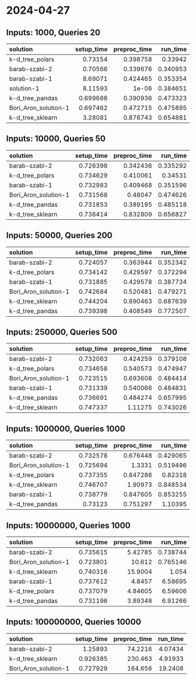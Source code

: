 # 2024-04-27

## Inputs: 1000, Queries 20

| solution             |   setup_time |   preproc_time |   run_time |
|:---------------------|-------------:|---------------:|-----------:|
| k-d_tree_polars      |     0.73154  |       0.398758 |   0.33942  |
| barab-szabi-2        |     0.70566  |       0.339676 |   0.340953 |
| barab-szabi-1        |     8.69071  |       0.424465 |   0.353354 |
| solution-1           |     8.11593  |       1e-06    |   0.384651 |
| k-d_tree_pandas      |     0.699688 |       0.390936 |   0.473323 |
| Bori_Aron_solution-1 |     0.697462 |       0.472715 |   0.475895 |
| k-d_tree_sklearn     |     3.28081  |       0.878743 |   0.654881 |

## Inputs: 10000, Queries 50

| solution             |   setup_time |   preproc_time |   run_time |
|:---------------------|-------------:|---------------:|-----------:|
| barab-szabi-2        |     0.726398 |       0.342436 |   0.335292 |
| k-d_tree_polars      |     0.734629 |       0.410061 |   0.34531  |
| barab-szabi-1        |     0.732983 |       0.409468 |   0.351596 |
| Bori_Aron_solution-1 |     0.731568 |       0.48047  |   0.474626 |
| k-d_tree_pandas      |     0.731853 |       0.389195 |   0.485118 |
| k-d_tree_sklearn     |     0.736414 |       0.832809 |   0.656827 |

## Inputs: 50000, Queries 200

| solution             |   setup_time |   preproc_time |   run_time |
|:---------------------|-------------:|---------------:|-----------:|
| barab-szabi-2        |     0.724057 |       0.363944 |   0.352342 |
| k-d_tree_polars      |     0.734142 |       0.429597 |   0.372294 |
| barab-szabi-1        |     0.731885 |       0.429578 |   0.387734 |
| Bori_Aron_solution-1 |     0.742684 |       0.520481 |   0.479271 |
| k-d_tree_sklearn     |     0.744204 |       0.890463 |   0.687639 |
| k-d_tree_pandas      |     0.739398 |       0.408549 |   0.772507 |

## Inputs: 250000, Queries 500

| solution             |   setup_time |   preproc_time |   run_time |
|:---------------------|-------------:|---------------:|-----------:|
| barab-szabi-2        |     0.732063 |       0.424259 |   0.379108 |
| k-d_tree_polars      |     0.734658 |       0.540573 |   0.474947 |
| Bori_Aron_solution-1 |     0.723515 |       0.693608 |   0.484414 |
| barab-szabi-1        |     0.731339 |       0.540066 |   0.484831 |
| k-d_tree_pandas      |     0.736691 |       0.484274 |   0.657995 |
| k-d_tree_sklearn     |     0.747337 |       1.11275  |   0.743026 |

## Inputs: 1000000, Queries 1000

| solution             |   setup_time |   preproc_time |   run_time |
|:---------------------|-------------:|---------------:|-----------:|
| barab-szabi-2        |     0.732578 |       0.676448 |   0.429065 |
| Bori_Aron_solution-1 |     0.725694 |       1.3331   |   0.519496 |
| k-d_tree_polars      |     0.737355 |       0.847286 |   0.82318  |
| k-d_tree_sklearn     |     0.746707 |       1.90973  |   0.848534 |
| barab-szabi-1        |     0.738779 |       0.847605 |   0.853255 |
| k-d_tree_pandas      |     0.73123  |       0.751297 |   1.10395  |

## Inputs: 10000000, Queries 1000

| solution             |   setup_time |   preproc_time |   run_time |
|:---------------------|-------------:|---------------:|-----------:|
| barab-szabi-2        |     0.735615 |        5.42785 |   0.738744 |
| Bori_Aron_solution-1 |     0.723801 |       10.612   |   0.765146 |
| k-d_tree_sklearn     |     0.740316 |       15.9004  |   1.054    |
| barab-szabi-1        |     0.737612 |        4.8457  |   6.58695  |
| k-d_tree_polars      |     0.737079 |        4.84605 |   6.59606  |
| k-d_tree_pandas      |     0.731196 |        3.89348 |   6.91266  |

## Inputs: 100000000, Queries 10000

| solution             |   setup_time |   preproc_time |   run_time |
|:---------------------|-------------:|---------------:|-----------:|
| barab-szabi-2        |     1.25893  |        74.2216 |    4.07434 |
| k-d_tree_sklearn     |     0.926385 |       230.463  |    4.91933 |
| Bori_Aron_solution-1 |     0.727929 |       164.656  |   19.2408  |